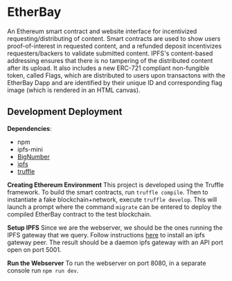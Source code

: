# EtherBay

An Ethereum smart contract and website interface for incentivized requesting/distributing of content.
Smart contracts are used to show users proof-of-interest in requested content, and a refunded deposit
incentivizes requesters/backers to validate submitted content. IPFS's content-based addressing ensures
that there is no tampering of the distributed content after its upload. It also includes a new ERC-721
compliant non-fungible token, called Flags, which are distributed to users upon transactons with the
EtherBay Dapp and are identified by their unique ID and corresponding flag image (which is rendered in
an HTML canvas).

## Development Deployment

**Dependencies**:
* npm
* ipfs-mini
* [BigNumber](https://github.com/MikeMcl/bignumber.js/)
* [ipfs](https://ipfs.io/)
* [truffle](http://truffleframework.com/)

**Creating Ethereum Environment**
This project is developed using the Truffle framework.
To build the smart contracts, run `truffle compile`. Then to instantiate a fake blockchain+network, execute `truffle develop`.
This will launch a prompt where the command `migrate` can be entered to deploy the compiled EtherBay contract to the test blockchain.

**Setup IPFS**
Since we are the webserver, we should be the ones running the IPFS gateway that we query.
Follow instructions [here](https://ipfs.io/docs/install/) to install an ipfs gateway peer.
The result should be a daemon ipfs gateway with an API port open on port 5001.

**Run the Webserver**
To run the webserver on port 8080, in a separate console run `npm run dev`.
